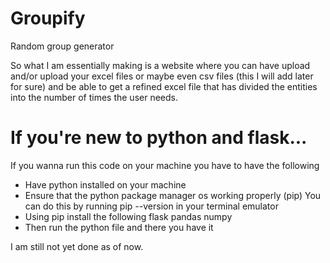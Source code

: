 # Groupify
Random group generator

So what I am essentially making is a website where you can have upload and/or upload your excel files or maybe even csv files (this I will add later for sure) and be able to get a refined excel file that has divided the entities into the number of times the user needs.

# If you're new to python and flask...
If you wanna run this code on your machine you have to have the following 
 - Have python installed on your machine
 - Ensure that the python package manager os working properly (pip)
    You can do this by running pip --version in your terminal emulator
 - Using pip install the following
    flask
    pandas
    numpy
 - Then run the python file and there you have it
 
I am still not yet done as of now.
